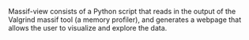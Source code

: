 Massif-view consists of a Python script that reads in the output of the Valgrind massif tool (a memory profiler), and generates a webpage that allows the user to visualize and explore the data.